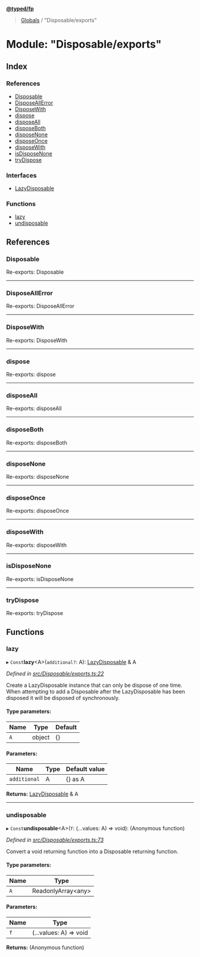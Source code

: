 **[@typed/fp](../README.md)**

> [Globals](../globals.md) / "Disposable/exports"

# Module: "Disposable/exports"

## Index

### References

* [Disposable](_disposable_exports_.md#disposable)
* [DisposeAllError](_disposable_exports_.md#disposeallerror)
* [DisposeWith](_disposable_exports_.md#disposewith)
* [dispose](_disposable_exports_.md#dispose)
* [disposeAll](_disposable_exports_.md#disposeall)
* [disposeBoth](_disposable_exports_.md#disposeboth)
* [disposeNone](_disposable_exports_.md#disposenone)
* [disposeOnce](_disposable_exports_.md#disposeonce)
* [disposeWith](_disposable_exports_.md#disposewith)
* [isDisposeNone](_disposable_exports_.md#isdisposenone)
* [tryDispose](_disposable_exports_.md#trydispose)

### Interfaces

* [LazyDisposable](../interfaces/_disposable_exports_.lazydisposable.md)

### Functions

* [lazy](_disposable_exports_.md#lazy)
* [undisposable](_disposable_exports_.md#undisposable)

## References

### Disposable

Re-exports: Disposable

___

### DisposeAllError

Re-exports: DisposeAllError

___

### DisposeWith

Re-exports: DisposeWith

___

### dispose

Re-exports: dispose

___

### disposeAll

Re-exports: disposeAll

___

### disposeBoth

Re-exports: disposeBoth

___

### disposeNone

Re-exports: disposeNone

___

### disposeOnce

Re-exports: disposeOnce

___

### disposeWith

Re-exports: disposeWith

___

### isDisposeNone

Re-exports: isDisposeNone

___

### tryDispose

Re-exports: tryDispose

## Functions

### lazy

▸ `Const`**lazy**\<A>(`additional?`: A): [LazyDisposable](../interfaces/_disposable_exports_.lazydisposable.md) & A

*Defined in [src/Disposable/exports.ts:22](https://github.com/TylorS/typed-fp/blob/ac98ca1/src/Disposable/exports.ts#L22)*

Create a LazyDisposable instance that can only be dispose of one time.
When attempting to add a Disposable after the LazyDisposable has been disposed it will be
disposed of synchronously.

#### Type parameters:

Name | Type | Default |
------ | ------ | ------ |
`A` | object | {} |

#### Parameters:

Name | Type | Default value |
------ | ------ | ------ |
`additional` | A | {} as A |

**Returns:** [LazyDisposable](../interfaces/_disposable_exports_.lazydisposable.md) & A

___

### undisposable

▸ `Const`**undisposable**\<A>(`f`: (...values: A) => void): (Anonymous function)

*Defined in [src/Disposable/exports.ts:73](https://github.com/TylorS/typed-fp/blob/ac98ca1/src/Disposable/exports.ts#L73)*

Convert a void returning function into a Disposable returning function.

#### Type parameters:

Name | Type |
------ | ------ |
`A` | ReadonlyArray\<any> |

#### Parameters:

Name | Type |
------ | ------ |
`f` | (...values: A) => void |

**Returns:** (Anonymous function)
